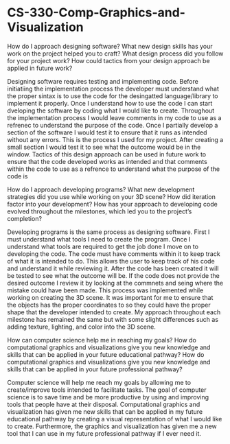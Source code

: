 # CS-330-Comp-Graphics-and-Visualization

How do I approach designing software? What new design skills has your work on the project helped you to craft? What design process did you follow for your project work? How could tactics from your design approach be applied in future work?

Designing software requires testing and implementing code. Before initiatiing the implementation process the developer must understand what the proper sintax is to use the code for the desingatted language/library to implement it properly. Once I understand how to use the code I can start dveloping the software by coding what I would like to create. Throughout the implementation process I would leave comments in my code to use as a refrenec to understand the purpose of the code. Once I partially develop a section of the software I would test it to ensure that it runs as intended without any errors. This is the process I used for my project. After creating a small section I would test it to see what the outcome would be in the window. Tactics of this design approach can be used in future work to ensure that the code developed works as intended and that comments within the code to use as a refrence to understand what the purpose of the code is 

How do I approach developing programs? What new development strategies did you use while working on your 3D scene? How did iteration factor into your development? How has your approach to developing code evolved throughout the milestones, which led you to the project’s completion?

Developing programs is the same process as designing software. First I must understand what tools I need to create the program. Once I understand what tools are required to get the job done I move on to developing the code. The code must have comments within it to keep track of what it is intended to do. This allows the user to keep track of his code and understand it while reviewing it. After the code has been created it will be tested to see what the outcome will be. If the code does not provide the desired outcome I review it by looking at the commnets and seing where the mistake could have been made. This process was implemented while working on creating the 3D scene. It was important for me to ensure that the objects has the proper coordinates to so they could have the proper shape that the developer intended to create. My approach throughout each milestone has remained the same but with some slight differences such as adding texture, lighting, and color into the 3D scene.  

How can computer science help me in reaching my goals? How do computational graphics and visualizations give you new knowledge and skills that can be applied in your future educational pathway? How do computational graphics and visualizations give you new knowledge and skills that can be applied in your future professional pathway?

Computer science will help me reach my goals by allowing me to create/improve tools intended to facilitate tasks. The goal of computer science is to save time and be more productive by using and improving tools that people have at their disposal. Computational graphics and visualization has given me new skills that can be applied in my future educational pathway by creating a visual representation of what I would like to create. Furthermore, the graphics and visualization has given me a new tool that I can use in my future professional pathway if I ever need it. 
